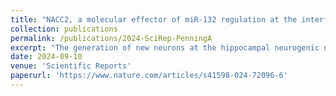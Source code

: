 ```yaml
---
title: "NACC2, a molecular effector of miR-132 regulation at the interface between adult neurogenesis and Alzheimer's disease"
collection: publications
permalink: /publications/2024-SciRep-PenningA
excerpt: "The generation of new neurons at the hippocampal neurogenic niche, known as adult hippocampal neurogenesis (AHN), and its impairment, have been implicated in Alzheimer's disease (AD). MicroRNA-132 (miR-132), the most consistently downregulated microRNA (miRNA) in AD, was recently identified as a potent regulator of AHN, exerting multilayered proneurogenic effects in adult neural stem cells (NSCs) and their progeny. Supplementing miR-132 in AD mouse brain restores AHN and relevant memory deficits, yet the exact mechanisms involved are still unknown. Here, we identify NACC2 as a novel miR-132 target implicated in both AHN and AD. miR-132 deficiency in mouse hippocampus induces Nacc2 expression and inflammatory signaling in adult NSCs. We show that miR-132-dependent regulation of NACC2 is involved in the initial stages of human NSC differentiation towards astrocytes and neurons. Later, NACC2 function in astrocytic maturation becomes uncoupled from miR-132. We demonstrate that NACC2 is present in reactive astrocytes surrounding amyloid plaques in mouse and human AD hippocampus, and that there is an anticorrelation between miR-132 and NACC2 levels in AD and upon induction of inflammation. Unraveling the molecular mechanisms by which miR-132 regulates neurogenesis and cellular reactivity in AD, will provide valuable insights towards its possible application as a therapeutic target."
date: 2024-09-10
venue: 'Scientific Reports'
paperurl: 'https://www.nature.com/articles/s41598-024-72096-6'
---
```

